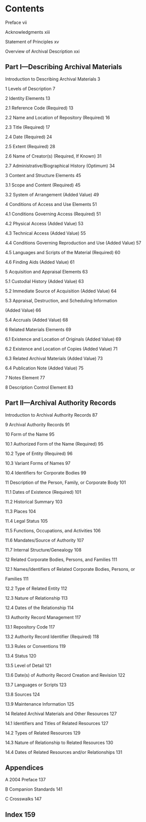 # Contents

Preface vii

Acknowledgments xiii

Statement of Principles xv

Overview of Archival Description xxi

## Part I—Describing Archival Materials

Introduction to Describing Archival Materials 3

1 Levels of Description 7

2 Identity Elements 13

2.1 Reference Code (Required) 13

2.2 Name and Location of Repository (Required) 16

2.3 Title (Required) 17

2.4 Date (Required) 24

2.5 Extent (Required) 28

2.6 Name of Creator(s) (Required, If Known) 31

2.7 Administrative/Biographical History (Optimum) 34

3 Content and Structure Elements 45

3.1 Scope and Content (Required) 45

3.2 System of Arrangement (Added Value) 49

4 Conditions of Access and Use Elements 51

4.1 Conditions Governing Access (Required) 51

4.2 Physical Access (Added Value) 53

4.3 Technical Access (Added Value) 55

4.4 Conditions Governing Reproduction and Use (Added Value) 57

4.5 Languages and Scripts of the Material (Required) 60

4.6 Finding Aids (Added Value) 61

5 Acquisition and Appraisal Elements 63

5.1 Custodial History (Added Value) 63

5.2 Immediate Source of Acquisition (Added Value) 64

5.3 Appraisal, Destruction, and Scheduling Information

(Added Value) 66

5.4 Accruals (Added Value) 68

6 Related Materials Elements 69

6.1 Existence and Location of Originals (Added Value) 69

6.2 Existence and Location of Copies (Added Value) 71

6.3 Related Archival Materials (Added Value) 73

6.4 Publication Note (Added Value) 75

7 Notes Element 77

8 Description Control Element 83


## Part II—Archival Authority Records


Introduction to Archival Authority Records 87

9 Archival Authority Records 91

10 Form of the Name 95

10.1 Authorized Form of the Name (Required) 95

10.2 Type of Entity (Required) 96

10.3 Variant Forms of Names 97

10.4 Identifiers for Corporate Bodies 99

11 Description of the Person, Family, or Corporate Body 101

11.1 Dates of Existence (Required) 101

11.2 Historical Summary 103

11.3 Places 104

11.4 Legal Status 105

11.5 Functions, Occupations, and Activities 106

11.6 Mandates/Source of Authority 107

11.7 Internal Structure/Genealogy 108

12 Related Corporate Bodies, Persons, and Families 111

12.1 Names/Identifiers of Related Corporate Bodies, Persons, or

Families 111

12.2 Type of Related Entity 112

12.3 Nature of Relationship 113

12.4 Dates of the Relationship 114


13 Authority Record Management 117

13.1 Repository Code 117

13.2 Authority Record Identifier (Required) 118

13.3 Rules or Conventions 119

13.4 Status 120

13.5 Level of Detail 121

13.6 Date(s) of Authority Record Creation and Revision 122

13.7 Languages or Scripts 123

13.8 Sources 124

13.9 Maintenance Information 125

14 Related Archival Materials and Other Resources 127

14.1 Identifiers and Titles of Related Resources 127

14.2 Types of Related Resources 129

14.3 Nature of Relationship to Related Resources 130

14.4 Dates of Related Resources and/or Relationships 131

## Appendices


A 2004 Preface 137

B Companion Standards 141

C Crosswalks 147

## Index 159
